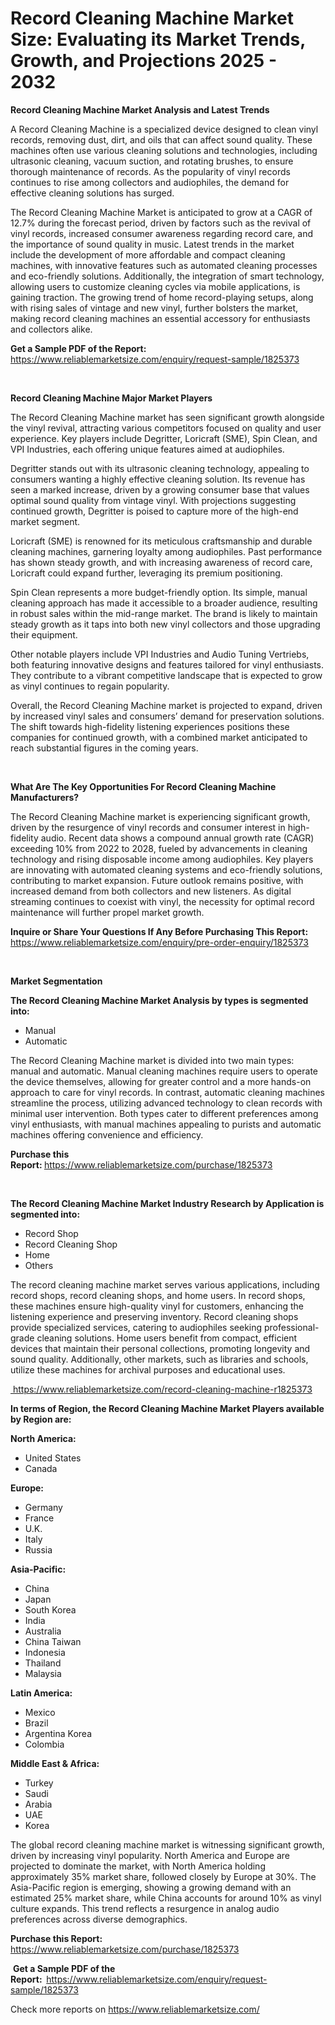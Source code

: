 <p><h1>Record Cleaning Machine Market Size: Evaluating its Market Trends, Growth, and Projections 2025 - 2032</h1></p><p><strong>Record Cleaning Machine Market Analysis and Latest Trends</strong></p>
<p><p>A Record Cleaning Machine is a specialized device designed to clean vinyl records, removing dust, dirt, and oils that can affect sound quality. These machines often use various cleaning solutions and technologies, including ultrasonic cleaning, vacuum suction, and rotating brushes, to ensure thorough maintenance of records. As the popularity of vinyl records continues to rise among collectors and audiophiles, the demand for effective cleaning solutions has surged.</p><p>The Record Cleaning Machine Market is anticipated to grow at a CAGR of 12.7% during the forecast period, driven by factors such as the revival of vinyl records, increased consumer awareness regarding record care, and the importance of sound quality in music. Latest trends in the market include the development of more affordable and compact cleaning machines, with innovative features such as automated cleaning processes and eco-friendly solutions. Additionally, the integration of smart technology, allowing users to customize cleaning cycles via mobile applications, is gaining traction. The growing trend of home record-playing setups, along with rising sales of vintage and new vinyl, further bolsters the market, making record cleaning machines an essential accessory for enthusiasts and collectors alike.</p></p>
<p><strong>Get a Sample PDF of the Report:&nbsp;</strong> <a href="https://www.reliablemarketsize.com/enquiry/request-sample/1825373?utm_campaign=1133&utm_medium=2&utm_source=Github&utm_content=ia&utm_term=07022025&utm_id=record-cleaning-machine">https://www.reliablemarketsize.com/enquiry/request-sample/1825373</a></p>
<p>&nbsp;</p>
<p><strong>Record Cleaning Machine Major Market Players</strong></p>
<p><p>The Record Cleaning Machine market has seen significant growth alongside the vinyl revival, attracting various competitors focused on quality and user experience. Key players include Degritter, Loricraft (SME), Spin Clean, and VPI Industries, each offering unique features aimed at audiophiles.</p><p>Degritter stands out with its ultrasonic cleaning technology, appealing to consumers wanting a highly effective cleaning solution. Its revenue has seen a marked increase, driven by a growing consumer base that values optimal sound quality from vintage vinyl. With projections suggesting continued growth, Degritter is poised to capture more of the high-end market segment.</p><p>Loricraft (SME) is renowned for its meticulous craftsmanship and durable cleaning machines, garnering loyalty among audiophiles. Past performance has shown steady growth, and with increasing awareness of record care, Loricraft could expand further, leveraging its premium positioning.</p><p>Spin Clean represents a more budget-friendly option. Its simple, manual cleaning approach has made it accessible to a broader audience, resulting in robust sales within the mid-range market. The brand is likely to maintain steady growth as it taps into both new vinyl collectors and those upgrading their equipment.</p><p>Other notable players include VPI Industries and Audio Tuning Vertriebs, both featuring innovative designs and features tailored for vinyl enthusiasts. They contribute to a vibrant competitive landscape that is expected to grow as vinyl continues to regain popularity.</p><p>Overall, the Record Cleaning Machine market is projected to expand, driven by increased vinyl sales and consumers’ demand for preservation solutions. The shift towards high-fidelity listening experiences positions these companies for continued growth, with a combined market anticipated to reach substantial figures in the coming years.</p></p>
<p>&nbsp;</p>
<p><strong>What Are The Key Opportunities For Record Cleaning Machine Manufacturers?</strong></p>
<p><p>The Record Cleaning Machine market is experiencing significant growth, driven by the resurgence of vinyl records and consumer interest in high-fidelity audio. Recent data shows a compound annual growth rate (CAGR) exceeding 10% from 2022 to 2028, fueled by advancements in cleaning technology and rising disposable income among audiophiles. Key players are innovating with automated cleaning systems and eco-friendly solutions, contributing to market expansion. Future outlook remains positive, with increased demand from both collectors and new listeners. As digital streaming continues to coexist with vinyl, the necessity for optimal record maintenance will further propel market growth.</p></p>
<p><strong>Inquire or Share Your Questions If Any Before Purchasing This Report:</strong> <a href="https://www.reliablemarketsize.com/enquiry/pre-order-enquiry/1825373?utm_campaign=1133&utm_medium=2&utm_source=Github&utm_content=ia&utm_term=07022025&utm_id=record-cleaning-machine">https://www.reliablemarketsize.com/enquiry/pre-order-enquiry/1825373</a></p>
<p>&nbsp;</p>
<p><strong>Market Segmentation</strong></p>
<p><strong>The Record Cleaning Machine Market Analysis by types is segmented into:</strong></p>
<p><ul><li>Manual</li><li>Automatic</li></ul></p>
<p><p>The Record Cleaning Machine market is divided into two main types: manual and automatic. Manual cleaning machines require users to operate the device themselves, allowing for greater control and a more hands-on approach to care for vinyl records. In contrast, automatic cleaning machines streamline the process, utilizing advanced technology to clean records with minimal user intervention. Both types cater to different preferences among vinyl enthusiasts, with manual machines appealing to purists and automatic machines offering convenience and efficiency.</p></p>
<p><strong>Purchase this Report:&nbsp;</strong><a href="https://www.reliablemarketsize.com/purchase/1825373?utm_campaign=1133&utm_medium=2&utm_source=Github&utm_content=ia&utm_term=07022025&utm_id=record-cleaning-machine">https://www.reliablemarketsize.com/purchase/1825373</a></p>
<p>&nbsp;</p>
<p><strong>The Record Cleaning Machine Market Industry Research by Application is segmented into:</strong></p>
<p><ul><li>Record Shop</li><li>Record Cleaning Shop</li><li>Home</li><li>Others</li></ul></p>
<p><p>The record cleaning machine market serves various applications, including record shops, record cleaning shops, and home users. In record shops, these machines ensure high-quality vinyl for customers, enhancing the listening experience and preserving inventory. Record cleaning shops provide specialized services, catering to audiophiles seeking professional-grade cleaning solutions. Home users benefit from compact, efficient devices that maintain their personal collections, promoting longevity and sound quality. Additionally, other markets, such as libraries and schools, utilize these machines for archival purposes and educational uses.</p></p>
<p><a href="https://www.reliablemarketsize.com/record-cleaning-machine-r1825373?utm_campaign=1133&utm_medium=2&utm_source=Github&utm_content=ia&utm_term=07022025&utm_id=record-cleaning-machine">&nbsp;https://www.reliablemarketsize.com/record-cleaning-machine-r1825373</a></p>
<p><strong>In terms of Region, the Record Cleaning Machine Market Players available by Region are:</strong></p>
<p>
    <p> <strong> North America: </strong>
        <ul>
            <li>United States</li>
            <li>Canada</li>
        </ul>
        </p> 
    <p> <strong> Europe: </strong>
        <ul>
            <li>Germany</li>
            <li>France</li>
            <li>U.K.</li>
            <li>Italy</li>
            <li>Russia</li>
        </ul>
        </p> 
    <p> <strong> Asia-Pacific: </strong>
        <ul>
            <li>China</li>
            <li>Japan</li>
            <li>South Korea</li>
            <li>India</li>
            <li>Australia</li>
            <li>China Taiwan</li>
            <li>Indonesia</li>
            <li>Thailand</li>
            <li>Malaysia</li>
        </ul>
        </p> 
    <p> <strong> Latin America: </strong>
        <ul>
            <li>Mexico</li>
            <li>Brazil</li>
            <li>Argentina Korea</li>
            <li>Colombia</li>
        </ul>
        </p> 
    <p> <strong> Middle East & Africa: </strong>
        <ul>
            <li>Turkey</li>
            <li>Saudi</li>
            <li>Arabia</li>
            <li>UAE</li>
            <li>Korea</li>
        </ul>
    </p>
    </p>
<p><p>The global record cleaning machine market is witnessing significant growth, driven by increasing vinyl popularity. North America and Europe are projected to dominate the market, with North America holding approximately 35% market share, followed closely by Europe at 30%. The Asia-Pacific region is emerging, showing a growing demand with an estimated 25% market share, while China accounts for around 10% as vinyl culture expands. This trend reflects a resurgence in analog audio preferences across diverse demographics.</p></p>
<p><strong>Purchase this Report: </strong><a href="https://www.reliablemarketsize.com/purchase/1825373?utm_campaign=1133&utm_medium=2&utm_source=Github&utm_content=ia&utm_term=07022025&utm_id=record-cleaning-machine">https://www.reliablemarketsize.com/purchase/1825373</a></p>
<p>&nbsp;<strong>Get a Sample PDF of the Report:&nbsp;&nbsp;</strong><a href="https://www.reliablemarketsize.com/enquiry/request-sample/1825373?utm_campaign=1133&utm_medium=2&utm_source=Github&utm_content=ia&utm_term=07022025&utm_id=record-cleaning-machine">https://www.reliablemarketsize.com/enquiry/request-sample/1825373</a></p>
<p><strong></strong></p>
<p>Check more reports on <a href="https://www.reliablemarketsize.com/?utm_campaign=1133&utm_medium=2&utm_source=Github&utm_content=ia&utm_term=07022025&utm_id=record-cleaning-machine">https://www.reliablemarketsize.com/</a></p>
